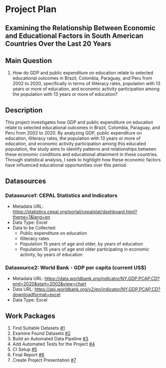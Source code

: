 # Project Plan

## Examining the Relationship Between Economic and Educational Factors in South American Countries Over the Last 20 Years
<!-- Give your project a short title. -->

## Main Question

<!-- Think about one main question you want to answer based on the data. -->
1. How do GDP and public expenditure on education relate to selected educational outcomes in Brazil, Colombia, Paraguay, and Peru from 2002 to 2020, specifically in terms of illiteracy rates, population with 13 years or more of education, and economic activity participation among the population with 13 years or more of education?

## Description 

<!-- Describe your data science project in max. 200 words. Consider writing about why and how you attempt it. -->

This project investigates how GDP and public expenditure on education relate to selected educational outcomes in Brazil, Colombia, Paraguay, and Peru from 2002 to 2020. By analyzing GDP, public expenditure on education, illiteracy rates, the population with 13 years or more of education, and economic activity participation among this educated population, the study aims to identify patterns and relationships between these economic conditions and educational attainment in these countries. Through statistical analysis, I seek to highlight how these economic factors have influenced educational opportunities over this period.

## Datasources

<!-- Describe each datasources you plan to use in a section. Use the prefic "DatasourceX" where X is the id of the datasource. -->

### Datasource1: CEPAL Statistics and Indicators
* Metadata URL: https://statistics.cepal.org/portal/cepalstat/dashboard.html?theme=1&lang=en
* Data Type: Excel
* Data to be Collected:
  - Public expenditure on education
  - Illiteracy rates
  - Population 15 years of age and older, by years of education
  - Population 15 years of age and older participating in economic activity, by years of education

### Datasource2: World Bank - GDP per capita (current US$)
* Metadata URL: https://data.worldbank.org/indicator/NY.GDP.PCAP.CD?end=2020&start=2002&view=chart
* Data URL: https://api.worldbank.org/v2/en/indicator/NY.GDP.PCAP.CD?downloadformat=excel
* Data Type: Excel

## Work Packages

<!-- List of work packages ordered sequentially, each pointing to an issue with more details. -->

1. Find Suitable Datasets [#1][i1]
2. Examine Found Datasets [#2][i2]
3. Build an Automated Data Pipeline [#3][i3]
4. Add Automated Tests for the Project [#4][i4]
5. CI Setup [#5][i5]
6. Final Report [#6][i6]
7. Create Project Presentation [#7][i7]

[i1]: https://github.com/canberkarc/education-and-americas/issues/1
[i2]: https://github.com/canberkarc/education-and-americas/issues/2
[i3]: https://github.com/canberkarc/education-and-americas/issues/3
[i4]: https://github.com/canberkarc/education-and-americas/issues/4
[i5]: https://github.com/canberkarc/education-and-americas/issues/5
[i6]: https://github.com/canberkarc/education-and-americas/issues/6
[i7]: https://github.com/canberkarc/education-and-americas/issues/7

